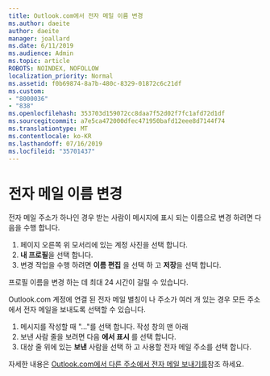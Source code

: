 ```yaml
---
title: Outlook.com에서 전자 메일 이름 변경
ms.author: daeite
author: daeite
manager: joallard
ms.date: 6/11/2019
ms.audience: Admin
ms.topic: article
ROBOTS: NOINDEX, NOFOLLOW
localization_priority: Normal
ms.assetid: f0b69874-8a7b-480c-8329-01872c6c21df
ms.custom:
- "8000036"
- "838"
ms.openlocfilehash: 353703d159072cc8daa7f52d02f7fc1afd72d1df
ms.sourcegitcommit: a7e5ca472000dfec471950bafd12eee8d7144f74
ms.translationtype: MT
ms.contentlocale: ko-KR
ms.lasthandoff: 07/16/2019
ms.locfileid: "35701437"
---
```

# <a name="change-your-email-name"></a>전자 메일 이름 변경

전자 메일 주소가 하나인 경우 받는 사람이 메시지에 표시 되는 이름으로 변경 하려면 다음을 수행 합니다.
  
1. 페이지 오른쪽 위 모서리에 있는 계정 사진을 선택 합니다.
2. **내 프로필**을 선택 합니다.
3. 변경 작업을 수행 하려면 **이름 편집** 을 선택 하 고 **저장**을 선택 합니다.

프로필 이름을 변경 하는 데 최대 24 시간이 걸릴 수 있습니다.
  
Outlook.com 계정에 연결 된 전자 메일 별칭이 나 주소가 여러 개 있는 경우 모든 주소에서 전자 메일을 보내도록 선택할 수 있습니다.
  
1. 메시지를 작성할 때 "..."를 선택 합니다. 작성 창의 맨 아래
1. 보낸 사람 줄을 보려면 다음 **에서 표시** 를 선택 합니다.
1. 대상 줄 위에 있는 **보낸** 사람을 선택 하 고 사용할 전자 메일 주소를 선택 합니다.

자세한 내용은 [Outlook.com에서 다른 주소에서 전자 메일 보내기를](https://support.office.com/article/ccba89cb-141c-4a36-8c56-6d16a8556d2e?wt.mc_id=Office_Outlook_com_Alchemy)참조 하세요.